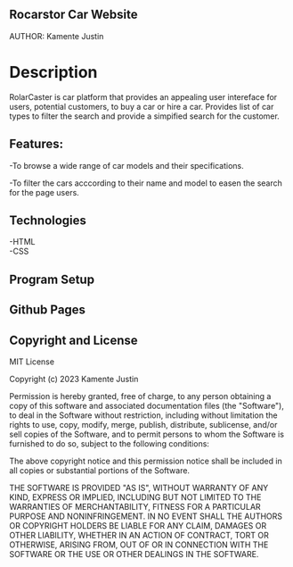 ## Rocarstor Car Website

AUTHOR: Kamente Justin


# Description
RolarCaster is car platform that provides an appealing user intereface for users, potential customers, to buy a car or hire a car. 
Provides list of car types to filter the search and provide a simpified search for the customer. 

## Features:
-To browse a wide range of car models and their specifications. 

-To filter the cars acccording to their name and model to easen the search for the page users.

## Technologies
-HTML  
-CSS

## Program Setup


## Github Pages 



## Copyright and License
MIT License

Copyright (c) 2023 Kamente Justin 

Permission is hereby granted, free of charge, to any person obtaining a copy
of this software and associated documentation files (the "Software"), to deal
in the Software without restriction, including without limitation the rights
to use, copy, modify, merge, publish, distribute, sublicense, and/or sell
copies of the Software, and to permit persons to whom the Software is
furnished to do so, subject to the following conditions:

The above copyright notice and this permission notice shall be included in all
copies or substantial portions of the Software.

THE SOFTWARE IS PROVIDED "AS IS", WITHOUT WARRANTY OF ANY KIND, EXPRESS OR
IMPLIED, INCLUDING BUT NOT LIMITED TO THE WARRANTIES OF MERCHANTABILITY,
FITNESS FOR A PARTICULAR PURPOSE AND NONINFRINGEMENT. IN NO EVENT SHALL THE
AUTHORS OR COPYRIGHT HOLDERS BE LIABLE FOR ANY CLAIM, DAMAGES OR OTHER
LIABILITY, WHETHER IN AN ACTION OF CONTRACT, TORT OR OTHERWISE, ARISING FROM,
OUT OF OR IN CONNECTION WITH THE SOFTWARE OR THE USE OR OTHER DEALINGS IN THE
SOFTWARE.
